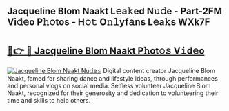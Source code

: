 ## Jacqueline Blom Naakt L𝚎a𝚔ed N𝚞𝚍e - Part-2FM Vi𝚍𝚎o P𝚑𝚘tos - H𝚘𝚝 O𝚗𝚕yf𝚊ns L𝚎a𝚔s WXk7F

# <h2><a href="http://kf3zh4n.oniu.top/?m=Jacqueline+Blom+Naakt">🔗👉 🔴 Jacqueline Blom Naakt P𝚑ot𝚘𝚜 V𝚒d𝚎o</a></h2>

[![Jacqueline Blom Naakt Nu𝚍e𝚜](https://i.imgur.com/0qMVB7G.gif)](http://kf3zh4n.oniu.top/?m=Jacqueline+Blom+Naakt)
Digital content creator Jacqueline Blom Naakt, famed for sharing dance and lifestyle ideas, through performances and personal vlogs on social media. Selfless volunteer Jacqueline Blom Naakt, recognized for their generosity and dedication to volunteering their time and skills to help others.  
